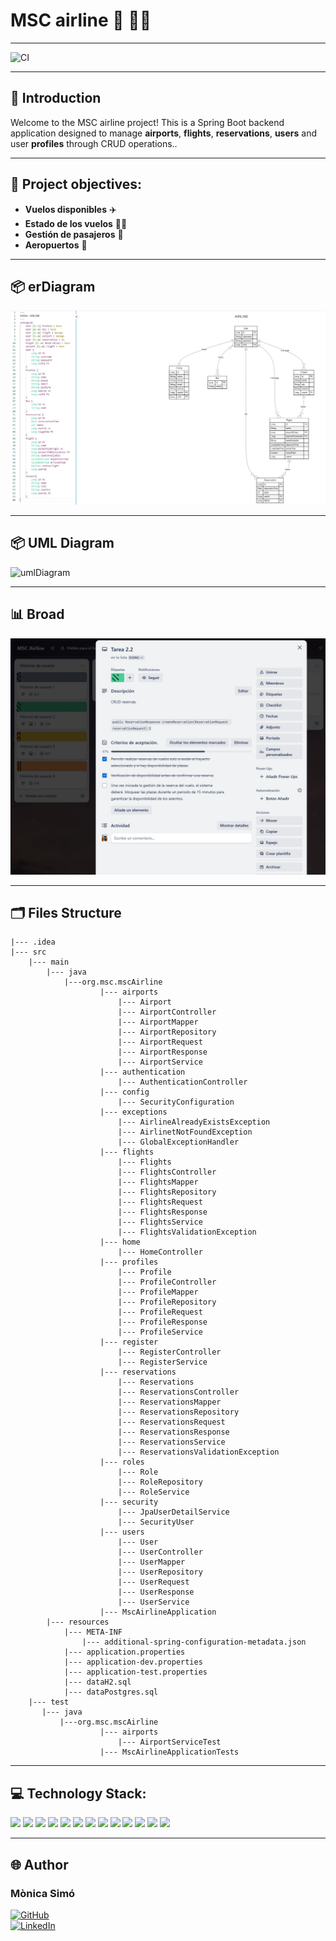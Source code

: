 
# **MSC airline** 🏢  🛫🛬

---

![CI](https://github.com/monicasimoF5/mscAirline/actions/workflows/ci.yml/badge.svg)

---

## 📝 **Introduction**
Welcome to the MSC airline project!  This is a Spring Boot backend application designed to manage **airports**, **flights**, **reservations**, **users** and user **profiles** through CRUD operations..

---
## 🎯 **Project objectives:**

- **Vuelos disponibles** ✈️
- **Estado de los vuelos** 🛫🛬
- **Gestión de pasajeros** 🛄
- **Aeropuertos** 🏢

---

## 📦 **erDiagram**
![erDiagram.jpg](utils/erDiagram.jpg)

---

## 📦 **UML Diagram**
![umlDiagram](https://lucid.app/lucidchart/9a240930-10c5-455e-b066-3a4d9cb3a8f0/edit?viewport_loc=-7962%2C-69%2C10400%2C5088%2C0_0&invitationId=inv_d23c5ec9-00ee-43da-b4ac-d10bf406c21b)

---

## 📊 **Broad**
![Trello.jpg](utils/Trello.jpg)

---

## 🗂️  **Files Structure**

    |--- .idea
    |--- src
        |--- main
            |--- java
                |---org.msc.mscAirline
                        |--- airports
                            |--- Airport
                            |--- AirportController
                            |--- AirportMapper
                            |--- AirportRepository
                            |--- AirportRequest
                            |--- AirportResponse
                            |--- AirportService
                        |--- authentication
                            |--- AuthenticationController
                        |--- config
                            |--- SecurityConfiguration
                        |--- exceptions
                            |--- AirlineAlreadyExistsException
                            |--- AirlinetNotFoundException
                            |--- GlobalExceptionHandler
                        |--- flights
                            |--- Flights
                            |--- FlightsController
                            |--- FlightsMapper
                            |--- FlightsRepository
                            |--- FlightsRequest
                            |--- FlightsResponse
                            |--- FlightsService
                            |--- FlightsValidationException
                        |--- home
                            |--- HomeController
                        |--- profiles
                            |--- Profile
                            |--- ProfileController
                            |--- ProfileMapper
                            |--- ProfileRepository
                            |--- ProfileRequest
                            |--- ProfileResponse
                            |--- ProfileService
                        |--- register
                            |--- RegisterController
                            |--- RegisterService
                        |--- reservations
                            |--- Reservations
                            |--- ReservationsController
                            |--- ReservationsMapper
                            |--- ReservationsRepository
                            |--- ReservationsRequest
                            |--- ReservationsResponse
                            |--- ReservationsService
                            |--- ReservationsValidationException
                        |--- roles
                            |--- Role
                            |--- RoleRepository
                            |--- RoleService
                        |--- security
                            |--- JpaUserDetailService
                            |--- SecurityUser
                        |--- users
                            |--- User
                            |--- UserController
                            |--- UserMapper
                            |--- UserRepository
                            |--- UserRequest
                            |--- UserResponse
                            |--- UserService
                        |--- MscAirlineApplication
            |--- resources
                |--- META-INF
                    |--- additional-spring-configuration-metadata.json
                |--- application.properties
                |--- application-dev.properties
                |--- application-test.properties
                |--- dataH2.sql
                |--- dataPostgres.sql
        |--- test
           |--- java
               |---org.msc.mscAirline
                        |--- airports
                            |--- AirportServiceTest
                        |--- MscAirlineApplicationTests

---

## 💻 Technology Stack:

<img src="https://img.shields.io/badge/Intellij%20Idea-000?logo=intellij-idea&amp;style=for-the-badge"/> 
<img src= "https://img.shields.io/badge/github-%23121011.svg?&style=for-the-badge&logo=github&logoColor=white"/> 
<img src= "https://img.shields.io/badge/Java-ED8B00?style=for-the-badge&logo=openjdk&logoColor=white"/> <img src= "https://img.shields.io/badge/SpringBoot-6DB33F?style=flat-square&logo=Spring&logoColor=white"/> 
<img src="https://img.shields.io/badge/-Apache Maven-C71A36?style=flat&logo=apachemaven&logoColor=white"/> 
<img src="https://img.shields.io/badge/-Hibernate-59666C?style=flat&logo=hibernate&logoColor=white"/>
<img src= "https://img.shields.io/badge/-Postman-FF6C37?style=flat&logo=postman&logoColor=white"/> 
<img src="https://img.shields.io/badge/-MySQL-4479A1?style=flat&logo=mysql&logoColor=white"/>
<img src="https://img.shields.io/badge/-Docker-2496ED?style=flat&logo=docker&logoColor=white"/> 
<img src="https://img.shields.io/badge/-PostgreSQL-4169E1?style=flat&logo=postgresql&logoColor=white"/>
<img src="https://img.shields.io/badge/-Trello-0052CC?style=flat&logo=trello&logoColor=white"/>
<img src="https://img.shields.io/badge/Lucid-282C33?logo=lucid&logoColor=fff&style=for-the-badge"/> 
<img src="https://img.shields.io/badge/-Mermaid-FF3670?style=flat&logo=mermaid&logoColor=white"/> 

---

## 🌐 Author

### **Mònica Simó**
[<img src="https://img.shields.io/badge/github-%23121011.svg?&style=for-the-badge&logo=github&logoColor=white" alt="GitHub" />](https://github.com/monicasimoF5)  
[<img src="https://img.shields.io/badge/LinkedIn-0077B5?style=for-the-badge&logo=linkedin&logoColor=white" alt="LinkedIn" />](https://www.linkedin.com/in/mónica-simó/)

